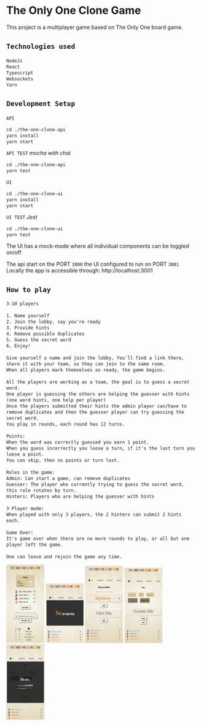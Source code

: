 # The Only One Clone Game

This project is a multiplayer game based on The Only One board game.

## `Technologies used`

```text
NodeJs
React
Typescript
Websockets
Yarn
```

## `Development Setup`

`API`

```shell
cd ./the-one-clone-api
yarn install
yarn start
```

`API TEST` _mocha with chai_

```shell
cd ./the-one-clone-api
yarn test
```

`UI`

```shell
cd ./the-one-clone-ui
yarn install
yarn start
```

`UI TEST` _Jest_

```shell
cd ./the-one-clone-ui
yarn test
```

The UI has a mock-mode where all individual components can be toggled on/off

The api start on the PORT `3000` the UI configured to run on PORT `3001`
Locally the app is accessible through: http://localhost:3001

## `How to play`

```text
3-10 players

1. Name yourself
2. Join the lobby, say you're ready
3. Provide hints
4. Remove possible duplicates
5. Guess the secret word
6. Enjoy!

Give yourself a name and join the lobby, You'll find a link there, share it with your team, so they can join to the same room.
When all players mark themselves as ready, the game begins.

All the players are working as a team, the goal is to guess a secret word.
One player is guessing the others are helping the guesser with hints (one word hints, one help per player)
Once the players submitted their hints the admin player can/have to remove duplicates and then the guesser player can try guessing the secret word.
You play in rounds, each round has 12 turns.

Points:
When the word was correctly guessed you earn 1 point.
When you guess incorrectly you loose a turn, if it's the last turn you loose a point.
You can skip, then no points or turn lost.

Roles in the game: 
Admin: Can start a game, can remove duplicates
Guesser: The player who currently trying to guess the secret word, this role rotates by turn.
Hinters: Players who are helping the guesser with hints

3 Player mode:
When played with only 3 players, the 2 hinters can submit 2 hints each.

Game Over:
It's game over when there are no more rounds to play, or all but one player left the game.

One can leave and rejoin the game any time.

```

<p>
    <img alt="lobby" src="./docs/Lobby.png" width="20%"/>
    <img alt="role" src="./docs/RoleAnnouncement.png" width="20%"/>
    <img alt="hinting" src="./docs/Hinting.png" width="20%"/>
    <img alt="guessing" src="./docs/Guessing.png" width="20%"/>
    <img alt="turnresult" src="./docs/turnResult.png" width="20%"/>
</p>